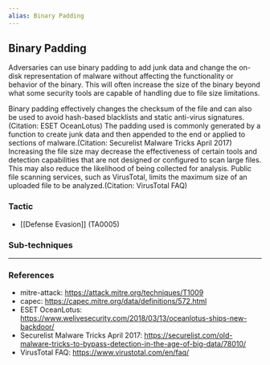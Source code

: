 ```yaml
---
alias: Binary Padding
---
```


## Binary Padding

Adversaries can use binary padding to add junk data and change the on-disk representation of malware without affecting the functionality or behavior of the binary. This will often increase the size of the binary beyond what some security tools are capable of handling due to file size limitations.

Binary padding effectively changes the checksum of the file and can also be used to avoid hash-based blacklists and static anti-virus signatures.(Citation: ESET OceanLotus) The padding used is commonly generated by a function to create junk data and then appended to the end or applied to sections of malware.(Citation: Securelist Malware Tricks April 2017) Increasing the file size may decrease the effectiveness of certain tools and detection capabilities that are not designed or configured to scan large files. This may also reduce the likelihood of being collected for analysis. Public file scanning services, such as VirusTotal, limits the maximum size of an uploaded file to be analyzed.(Citation: VirusTotal FAQ)



### Tactic

- [[Defense Evasion]] (TA0005)

### Sub-techniques


---
### References

- mitre-attack: https://attack.mitre.org/techniques/T1009
- capec: https://capec.mitre.org/data/definitions/572.html
- ESET OceanLotus: https://www.welivesecurity.com/2018/03/13/oceanlotus-ships-new-backdoor/
- Securelist Malware Tricks April 2017: https://securelist.com/old-malware-tricks-to-bypass-detection-in-the-age-of-big-data/78010/
- VirusTotal FAQ: https://www.virustotal.com/en/faq/
